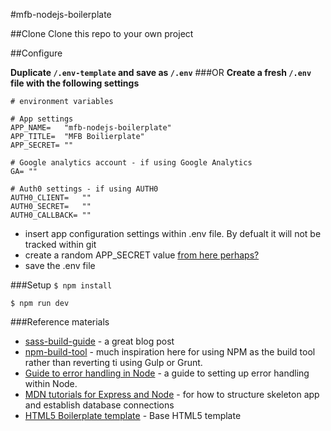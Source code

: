 #mfb-nodejs-boilerplate

##Clone
Clone this repo to your own project

##Configure

**Duplicate `/.env-template` and save as `/.env`**
###OR
**Create a fresh `/.env` file with the following settings**
```
# environment variables

# App settings
APP_NAME=   "mfb-nodejs-boilerplate"
APP_TITLE=  "MFB Boilierplate"
APP_SECRET= ""

# Google analytics account - if using Google Analytics
GA= ""

# Auth0 settings - if using AUTH0
AUTH0_CLIENT=   ""
AUTH0_SECRET=   ""
AUTH0_CALLBACK= ""
```
* insert app configuration settings within .env file. By defualt it will not be tracked within git
* create a random APP_SECRET value [from here perhaps?](http://md5.my-addr.com/online_random_md5_hash_generator-and-md5_random_hash.php?)
* save the .env file

###Setup
`$ npm install`

`$ npm run dev`

###Reference materials
* [sass-build-guide](https://github.com/hellobrian/sass-recipes/tree/master/node-sass) - a great blog post
* [npm-build-tool](https://www.keithcirkel.co.uk/how-to-use-npm-as-a-build-tool/) - much inspiration here for using NPM as the build tool rather than reverting ti using Gulp or Grunt.
* [Guide to error handling in Node](https://thecodebarbarian.com/80-20-guide-to-express-error-handling) - a guide to setting up error handling within Node.
* [MDN tutorials for Express and Node](https://developer.mozilla.org/en-US/docs/Learn/Server-side/Express_Nodejs/Tutorial_local_library_website) - for how to structure skeleton app and establish database connections
* [HTML5 Boilerplate template](https://html5boilerplate.com/) - Base HTML5 template